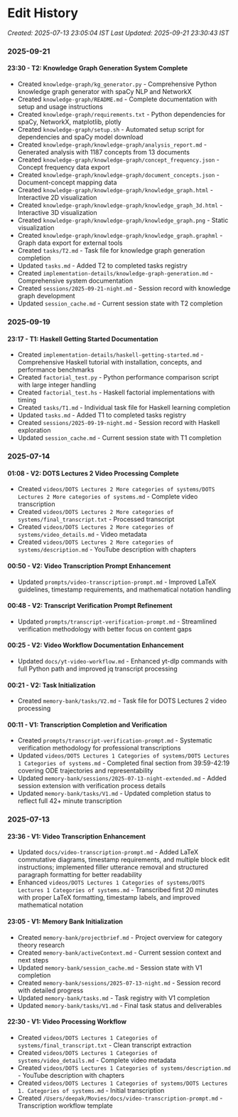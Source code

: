 # Edit History
*Created: 2025-07-13 23:05:04 IST*
*Last Updated: 2025-09-21 23:30:43 IST*

### 2025-09-21

#### 23:30 - T2: Knowledge Graph Generation System Complete
- Created `knowledge-graph/kg_generator.py` - Comprehensive Python knowledge graph generator with spaCy NLP and NetworkX
- Created `knowledge-graph/README.md` - Complete documentation with setup and usage instructions
- Created `knowledge-graph/requirements.txt` - Python dependencies for spaCy, NetworkX, matplotlib, plotly
- Created `knowledge-graph/setup.sh` - Automated setup script for dependencies and spaCy model download
- Created `knowledge-graph/knowledge-graph/analysis_report.md` - Generated analysis with 1187 concepts from 13 documents
- Created `knowledge-graph/knowledge-graph/concept_frequency.json` - Concept frequency data export
- Created `knowledge-graph/knowledge-graph/document_concepts.json` - Document-concept mapping data
- Created `knowledge-graph/knowledge-graph/knowledge_graph.html` - Interactive 2D visualization
- Created `knowledge-graph/knowledge-graph/knowledge_graph_3d.html` - Interactive 3D visualization
- Created `knowledge-graph/knowledge-graph/knowledge_graph.png` - Static visualization
- Created `knowledge-graph/knowledge-graph/knowledge_graph.graphml` - Graph data export for external tools
- Created `tasks/T2.md` - Task file for knowledge graph generation completion
- Updated `tasks.md` - Added T2 to completed tasks registry
- Created `implementation-details/knowledge-graph-generation.md` - Comprehensive system documentation
- Created `sessions/2025-09-21-night.md` - Session record with knowledge graph development
- Updated `session_cache.md` - Current session state with T2 completion

### 2025-09-19

#### 23:17 - T1: Haskell Getting Started Documentation
- Created `implementation-details/haskell-getting-started.md` - Comprehensive Haskell tutorial with installation, concepts, and performance benchmarks
- Created `factorial_test.py` - Python performance comparison script with large integer handling
- Created `factorial_test.hs` - Haskell factorial implementations with timing
- Created `tasks/T1.md` - Individual task file for Haskell learning completion
- Updated `tasks.md` - Added T1 to completed tasks registry
- Created `sessions/2025-09-19-night.md` - Session record with Haskell exploration
- Updated `session_cache.md` - Current session state with T1 completion

### 2025-07-14

#### 01:08 - V2: DOTS Lectures 2 Video Processing Complete
- Created `videos/DOTS Lectures 2 More categories of systems/DOTS Lectures 2 More categories of systems.md` - Complete video transcription
- Created `videos/DOTS Lectures 2 More categories of systems/final_transcript.txt` - Processed transcript
- Created `videos/DOTS Lectures 2 More categories of systems/video_details.md` - Video metadata
- Created `videos/DOTS Lectures 2 More categories of systems/description.md` - YouTube description with chapters

#### 00:50 - V2: Video Transcription Prompt Enhancement
- Updated `prompts/video-transcription-prompt.md` - Improved LaTeX guidelines, timestamp requirements, and mathematical notation handling

#### 00:48 - V2: Transcript Verification Prompt Refinement
- Updated `prompts/transcript-verification-prompt.md` - Streamlined verification methodology with better focus on content gaps

#### 00:25 - V2: Video Workflow Documentation Enhancement
- Updated `docs/yt-video-workflow.md` - Enhanced yt-dlp commands with full Python path and improved jq transcript processing

#### 00:21 - V2: Task Initialization
- Created `memory-bank/tasks/V2.md` - Task file for DOTS Lectures 2 video processing

#### 00:11 - V1: Transcription Completion and Verification
- Created `prompts/transcript-verification-prompt.md` - Systematic verification methodology for professional transcriptions
- Updated `videos/DOTS Lectures 1 Categories of systems/DOTS Lectures 1 Categories of systems.md` - Completed final section from 39:59-42:19 covering ODE trajectories and representability
- Updated `memory-bank/sessions/2025-07-13-night-extended.md` - Added session extension with verification process details
- Updated `memory-bank/tasks/V1.md` - Updated completion status to reflect full 42+ minute transcription

### 2025-07-13

#### 23:36 - V1: Video Transcription Enhancement
- Updated `docs/video-transcription-prompt.md` - Added LaTeX commutative diagrams, timestamp requirements, and multiple block edit instructions; implemented filler utterance removal and structured paragraph formatting for better readability
- Enhanced `videos/DOTS Lectures 1 Categories of systems/DOTS Lectures 1 Categories of systems.md` - Transcribed first 20 minutes with proper LaTeX formatting, timestamp labels, and improved mathematical notation

#### 23:05 - V1: Memory Bank Initialization
- Created `memory-bank/projectbrief.md` - Project overview for category theory research
- Created `memory-bank/activeContext.md` - Current session context and next steps
- Updated `memory-bank/session_cache.md` - Session state with V1 completion
- Created `memory-bank/sessions/2025-07-13-night.md` - Session record with detailed progress
- Updated `memory-bank/tasks.md` - Task registry with V1 completion
- Updated `memory-bank/tasks/V1.md` - Final task status and deliverables

#### 22:30 - V1: Video Processing Workflow
- Created `videos/DOTS Lectures 1 Categories of systems/final_transcript.txt` - Clean transcript extraction
- Created `videos/DOTS Lectures 1 Categories of systems/video_details.md` - Complete video metadata
- Created `videos/DOTS Lectures 1 Categories of systems/description.md` - YouTube description with chapters
- Created `videos/DOTS Lectures 1 Categories of systems/DOTS Lectures 1. Categories of systems.md` - Initial transcription
- Created `/Users/deepak/Movies/docs/video-transcription-prompt.md` - Transcription workflow template
